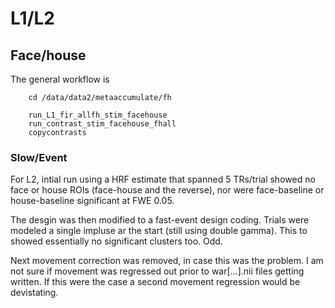 # L1/L2

## Face/house

The general workflow is
        
        cd /data/data2/metaaccumulate/fh

        run_L1_fir_allfh_stim_facehouse
        run_contrast_stim_facehouse_fhall        
        copycontrasts

### Slow/Event
For L2, intial run using a HRF estimate that spanned 5 TRs/trial showed no face or house ROIs (face-house and the reverse), nor were face-baseline or house-baseline significant at FWE 0.05.  

The desgin was then modified to a fast-event design coding.  Trials were modeled a single impluse ar the start (still using double gamma).  This to showed essentially no significant clusters too.  Odd.  

Next movement correction was removed, in case this was the problem.  I am not sure if movement was regressed out prior to war[...].nii files getting written.  If this were the case a second movement regression would be devistating.

